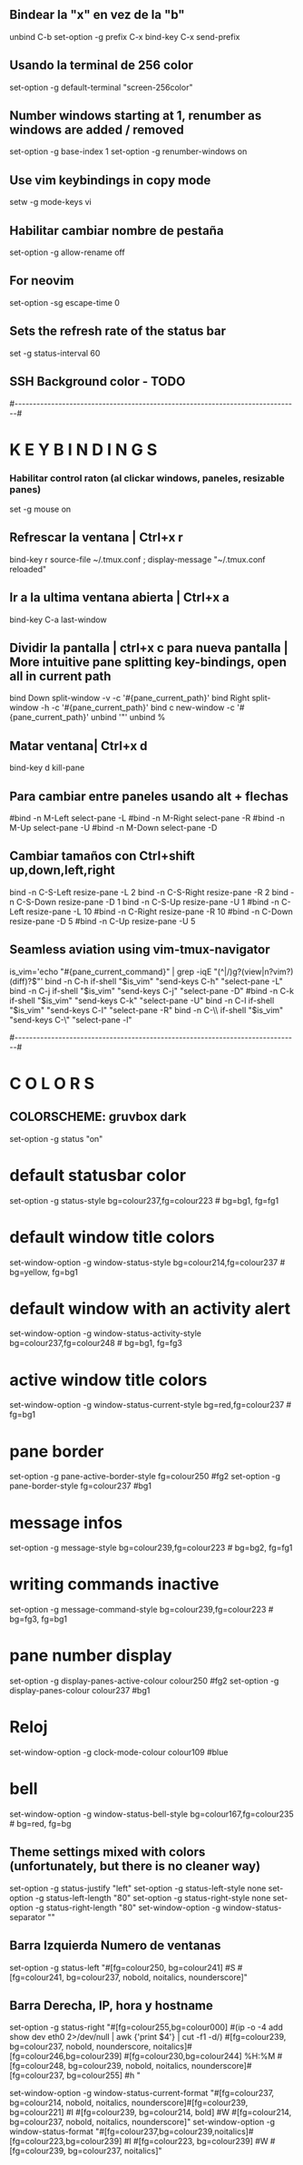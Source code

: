 ## Bindear la "x" en vez de la "b"
unbind C-b
set-option -g prefix C-x
bind-key C-x send-prefix

## Usando la terminal de 256 color
set-option -g default-terminal "screen-256color"

## Number windows starting at 1, renumber as windows are added / removed
set-option -g base-index 1
set-option -g renumber-windows on

## Use vim keybindings in copy mode
setw -g mode-keys vi

## Habilitar cambiar nombre de pestaña
set-option -g allow-rename off

## For neovim
set-option -sg escape-time 0

## Sets the refresh rate of the status bar
set -g status-interval 60

## SSH Background color  - TODO

#------------------------------------------------------------------------------#
# K E Y B I N D I N G S


### Habilitar control raton (al clickar windows, paneles, resizable panes)
set -g mouse on

## Refrescar la ventana | Ctrl+x r
bind-key r source-file ~/.tmux.conf \; display-message "~/.tmux.conf reloaded"

## Ir a la ultima ventana abierta | Ctrl+x a
bind-key C-a last-window

## Dividir la pantalla | ctrl+x c para nueva pantalla | More intuitive pane splitting key-bindings, open all in current path
bind Down split-window -v  -c '#{pane_current_path}'
bind Right split-window -h  -c '#{pane_current_path}'
bind c new-window -c '#{pane_current_path}'
unbind '"'
unbind %

## Matar ventana| Ctrl+x d
bind-key d kill-pane

## Para cambiar entre paneles usando alt + flechas
#bind -n M-Left select-pane -L
#bind -n M-Right select-pane -R
#bind -n M-Up select-pane -U
#bind -n M-Down select-pane -D

## Cambiar tamaños con Ctrl+shift up,down,left,right
bind -n C-S-Left resize-pane -L 2
bind -n C-S-Right resize-pane -R 2
bind -n C-S-Down resize-pane -D 1
bind -n C-S-Up resize-pane -U 1
#bind -n C-Left resize-pane -L 10
#bind -n C-Right resize-pane -R 10
#bind -n C-Down resize-pane -D 5
#bind -n C-Up resize-pane -U 5

## Seamless aviation using vim-tmux-navigator
is_vim='echo "#{pane_current_command}" | grep -iqE "(^|\/)g?(view|n?vim?)(diff)?$"'
bind -n C-h if-shell "$is_vim" "send-keys C-h" "select-pane -L"
bind -n C-j if-shell "$is_vim" "send-keys C-j" "select-pane -D"
#bind -n C-k if-shell "$is_vim" "send-keys C-k" "select-pane -U"
bind -n C-l if-shell "$is_vim" "send-keys C-l" "select-pane -R"
bind -n C-\\ if-shell "$is_vim" "send-keys C-\\" "select-pane -l"

#------------------------------------------------------------------------------#
# C O L O R S


## COLORSCHEME: gruvbox dark
set-option -g status "on"

# default statusbar color
set-option -g status-style bg=colour237,fg=colour223 # bg=bg1, fg=fg1

# default window title colors
set-window-option -g window-status-style bg=colour214,fg=colour237 # bg=yellow, fg=bg1

# default window with an activity alert
set-window-option -g window-status-activity-style bg=colour237,fg=colour248 # bg=bg1, fg=fg3

# active window title colors
set-window-option -g window-status-current-style bg=red,fg=colour237 # fg=bg1

# pane border
set-option -g pane-active-border-style fg=colour250 #fg2
set-option -g pane-border-style fg=colour237 #bg1

# message infos
set-option -g message-style bg=colour239,fg=colour223 # bg=bg2, fg=fg1

# writing commands inactive
set-option -g message-command-style bg=colour239,fg=colour223 # bg=fg3, fg=bg1

# pane number display
set-option -g display-panes-active-colour colour250 #fg2
set-option -g display-panes-colour colour237 #bg1

# Reloj
set-window-option -g clock-mode-colour colour109 #blue

# bell
set-window-option -g window-status-bell-style bg=colour167,fg=colour235 # bg=red, fg=bg

## Theme settings mixed with colors (unfortunately, but there is no cleaner way)
set-option -g status-justify "left"
set-option -g status-left-style none
set-option -g status-left-length "80"
set-option -g status-right-style none
set-option -g status-right-length "80"
set-window-option -g window-status-separator ""

## Barra Izquierda Numero de ventanas
set-option -g status-left "#[fg=colour250, bg=colour241] #S #[fg=colour241, bg=colour237, nobold, noitalics, nounderscore]"
## Barra Derecha, IP, hora y hostname
set-option -g status-right "#[fg=colour255,bg=colour000] #(ip -o -4 add show dev eth0 2>/dev/null |  awk {'print $4'} | cut -f1 -d/) #[fg=colour239, bg=colour237, nobold, nounderscore, noitalics]#[fg=colour246,bg=colour239] #[fg=colour230,bg=colour244] %H:%M #[fg=colour248, bg=colour239, nobold, noitalics, nounderscore]#[fg=colour237, bg=colour255] #h "

set-window-option -g window-status-current-format "#[fg=colour237, bg=colour214, nobold, noitalics, nounderscore]#[fg=colour239, bg=colour221] #I #[fg=colour239, bg=colour214, bold] #W #[fg=colour214, bg=colour237, nobold, noitalics, nounderscore]"
set-window-option -g window-status-format "#[fg=colour237,bg=colour239,noitalics]#[fg=colour223,bg=colour239] #I #[fg=colour223, bg=colour239] #W #[fg=colour239, bg=colour237, noitalics]"
